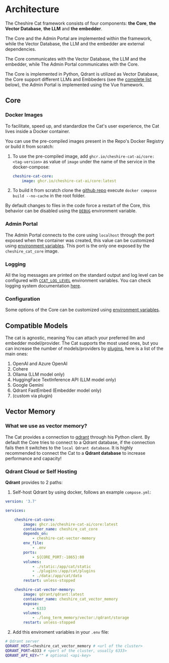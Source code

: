 # Architecture

The Cheshire Cat framework consists of four components: **the Core**, **the Vector Database**, **the LLM** and **the embedder**.

The Core and the Admin Portal are implemented within the framework, while the Vector Database, the LLM and the embedder are external dependencies.

The Core communicates with the Vector Database, the LLM and the embedder, while The Admin Portal communicates with the Core.

The Core is implemented in Python, Qdrant is utilized as Vector Database, the Core support different LLMs and Embbeders (see the [complete list](#compatible-models) below), the Admin Portal is implemented using the Vue framework.

## Core

### Docker Images

To facilitate, speed up, and standardize the Cat's user experience, the Cat lives inside a Docker container.

You can use the pre-compiled images present in the Repo's Docker Registry or build it from scratch:

1. To use the pre-compiled image, add `ghcr.io/cheshire-cat-ai/core:<tag-version>` as value of `image` under the name of the service in the docker-compose:

    ```yml
    cheshire-cat-core:
        image: ghcr.io/cheshire-cat-ai/core:latest
    ```

2. To build it from scratch clone the [github repo](https://github.com/cheshire-cat-ai/core) execute `docker compose build --no-cache` in the root folder.

By default changes to files in the code force a restart of the Core, this behavior can be disabled using the [`DEBUG`](env-variables.md/#ccat_debug) environment variable.

### Admin Portal

The Admin Portal connects to the core using `localhost` through the port exposed when the container was created, this value can be customized using [environment variables](env-variables.md#ccat_core_host). This port is the only one exposed by the `cheshire_cat_core` image.

### Logging

All the log messages are printed on the standard output and log level can be configured with [`CCAT_LOG_LEVEL`](env-variables.md#ccat_log_level) environment variables. You can check logging system documentation [here](../../plugins/logging.md).

### Configuration

Some options of the Core can be customized using [environment variables](env-variables.md).

## Compatible Models

The cat is agnostic, meaning You can attach your preferred llm and embedder model/provider. The Cat supports the most used ones, but you can increase the number of models/providers by [plugins](../../plugins/hooks.md/#__tabbed_1_5), here is a list of the main ones:

1. OpenAI and Azure OpenAI
2. Cohere
3. Ollama (LLM model only)
4. HuggingFace TextInference API (LLM model only)
5. Google Gemini
6. Qdrant FastEmbed (Embedder model only)
7. (custom via plugin)

## Vector Memory

### What we use as vector memory?

The Cat provides a connection to [qdrant](https://qdrant.tech/) through his Python client.
By default the Core tries to connect to a Qdrant database, if the connection fails then it switches to the `local Qdrant database`.
It is highly recommended to connect the Cat to a **Qdrant database** to increase performance and capacity!

### Qdrant Cloud or Self Hosting

**Qdrant** provides to 2 paths:

1. Self-host Qdrant by using docker, follows an example `compose.yml`:

```yaml
version: '3.7'

services:

	cheshire-cat-core:
		image: ghcr.io/cheshire-cat-ai/core:latest
		container_name: cheshire_cat_core
		depends_on:
			- cheshire-cat-vector-memory
		env_file:
			- .env
		ports:
			- ${CORE_PORT:-1865}:80
		volumes:
			- ./static:/app/cat/static
			- ./plugins:/app/cat/plugins
			- ./data:/app/cat/data
		restart: unless-stopped

	cheshire-cat-vector-memory:
		image: qdrant/qdrant:latest
		container_name: cheshire_cat_vector_memory
		expose:
			- 6333
		volumes:
			- ./long_term_memory/vector:/qdrant/storage
		restart: unless-stopped
```

2. Add this enviroment variables in your `.env` file:

```bash
# Qdrant server
QDRANT_HOST=cheshire_cat_vector_memory # <url of the cluster>
QDRANT_PORT=6333 # <port of the cluster, usually 6333>
QDRANT_API_KEY="" # optional <api-key>
```


